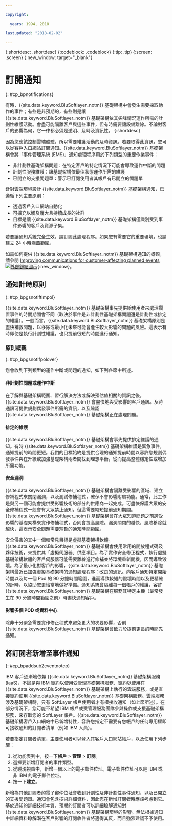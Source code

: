 ```yaml
---

copyright:

  years: 1994, 2018

lastupdated: "2018-02-02"

---
```


{:shortdesc: .shortdesc}
{:codeblock: .codeblock}
{:tip: .tip}
{:screen: .screen}
{:new_window: target="_blank"}


# 訂閱通知
{: #cp_bpnotifications}

有時，{{site.data.keyword.BluSoftlayer_notm}} 基礎架構中會發生需要採取動作的事件；有些是非預期的，有些則是讓 {{site.data.keyword.BluSoftlayer_notm}} 基礎架構依其尖峰情況運作所需的計劃性維護活動。會盡可能隔離客戶與這些事件，但有時需要讓設備離線。不論對客戶的影響為何，它一律都必須是透明、及時及資訊性。
{:shortdesc}

因為您應該控制雲端體驗，所以需要維護活動的及時資訊。若要取得此資訊，您可以從客戶入口網站訂閱通知。{{site.data.keyword.BluSoftlayer_notm}} 基礎架構會將「事件管理系統 (EMS)」通知處理程序用於下列類型的重要作業事件：
* 非計劃性基礎架構問題：在特定客戶的特定情況下可能會導致運作中斷的問題
* 計劃性服務維護：讓基礎架構依最佳狀態運作所需的維護
* 已開立的支援問題單：警示已訂閱使用者其帳戶有已開立的問題單

針對雲端環境設計 {{site.data.keyword.BluSoftlayer_notm}} 基礎架構通知，已遵循下列主要原則：
* 透過客戶入口網站自動化
* 可擴充以觸及龐大且持續成長的社群
* 目標是讓 {{site.data.keyword.BluSoftlayer_notm}} 基礎架構僅識別受到事件影響的客戶及資源子集。

若要讓通知系統完全生效，請訂閱此處理程序。如果您有需要它的重要環境，也請建立 24 小時涵蓋範圍。

如需如何提供 {{site.data.keyword.BluSoftlayer_notm}} 基礎架構通知的概觀，請參閱 [Improving communications for customer-affecting planned events ![外部鏈結圖示](../icons/launch-glyph.svg)](http://blog.softlayer.com/2014/improving-communications-customer-affecting-planned-events){:new_window}。

## 通知計時原則
{: #cp_bpgsnotiftimpol}

{{site.data.keyword.BluSoftlayer_notm}} 基礎架構事先提供給使用者來處理擱置事件的時間期間會不同（取決於事件是非計劃性基礎架構問題還是計劃性或排定的維護）。一般而言，{{site.data.keyword.BluSoftlayer_notm}} 基礎架構原則是盡快補救問題，以移除或最小化未來可能會產生較大影響的問題的風險。這表示有時即使是執行計劃性維護，也只提前很短的時間進行通知。

### 原則概觀
{: #cp_bpgsnotifpolover}

您會收到下列類型的運作中斷或問題的通知，如下列各節中所述。

#### 非計劃性問題或運作中斷
在了解與基礎架構範圍、暫行解決方法或解決預估值相關的資訊之後，{{site.data.keyword.BluSoftlayer_notm}} 會盡快地與受影響的客戶通訊。及時通訊可提供規劃偶發事件所需的資訊，以及確認 {{site.data.keyword.BluSoftlayer_notm}} 基礎架構正在處理問題。

#### 排定的維護
{{site.data.keyword.BluSoftlayer_notm}} 基礎架構會事先提供排定維護的通知。有時 {{site.data.keyword.BluSoftlayer_notm}} 基礎架構維護是緊急事件，通知提前的時間更短。我們的目標始終是提供合理的通知提前時間以容許您規劃偶發事件與在升級或加強基礎架構兩者間找到理想平衡，從而提高整體穩定性或增加所需功能。

#### 安全漏洞
{{site.data.keyword.BluSoftlayer_notm}} 基礎架構會隔離受影響的區域、建立修補程式來關閉漏洞，以及測試修補程式，確保不會影響附屬功能。通常，此工作是與另一個可能會提供受影響技術的部分的供應商一起完成。可盡快保護大眾的安全修補程式一般會有大眾禁止通知，但這需要縮短提前通知期間。{{site.data.keyword.BluSoftlayer_notm}} 基礎架構會在大眾知道問題之前跨受影響的基礎架構來實作修補程式，否則會提高風險。漏洞關閉的越快，風險移除就越快，這表示安全問題需要短暫的通知時間範圍。

安全侵害的其中一個較常見目標是虛擬基礎架構軟體。{{site.data.keyword.BluSoftlayer_notm}} 基礎架構會使用常用的開放程式碼及夥伴技術，來提供其「虛擬伺服器」供應項目。為了實作安全修正程式，執行虛擬基礎架構軟體的客戶伺服器可能需要離線進行修補並將環境重新開機，因而導致毀壞。為了最小化對客戶的影響，{{site.data.keyword.BluSoftlayer_notm}} 基礎架構最近已加強虛擬基礎架構的通知處理程序：改良的通訊。向客戶通知特定開始時間以及每一個 Pod 的 90 分鐘時間範圍，進而導致較短的毀壞時間以及更精確的計時，以協助您更恰當地做好準備。通知系統會隔離每一個帳戶的維護，容許 {{site.data.keyword.BluSoftlayer_notm}} 基礎架構在服務其特定主機（最常發生在 90 分鐘時間範圍之前）時盡快通知客戶。

#### 影響多個 POD 或資料中心
除非十分緊急需要實作修正程式來避免更大的次要影響，否則 {{site.data.keyword.BluSoftlayer_notm}} 基礎架構會致力於提前更長的時間先通知。


## 將訂閱者新增至事件通知
{: #cp_bpaddsub2eventnotcp}

IBM 客戶逐漸地依賴 {{site.data.keyword.BluSoftlayer_notm}} 基礎架構服務 (IaaS)，不論是與 IBM 簽約以使用受管理基礎架構服務、簽約以使用在 {{site.data.keyword.BluSoftlayer_notm}} 基礎架構上執行的雲端服務，或是直接簽約使用 {{site.data.keyword.BluSoftlayer_notm}} 基礎架構服務。雲端服務涉及基礎架構時，只有 SoftLayer 帳戶使用者才有權接收通知（如上節所述）。在部分情況下，您可能不希望 IBM 帳戶或受管理服務團隊參與操作或支援基礎架構服務，來存取您的 SoftLayer 帳戶。{{site.data.keyword.BluSoftlayer_notm}} 基礎架構客戶入口網站中已新增特性，容許您指定不需要有您帳戶的任何專用權即可接收通知的訂閱者清單（例如 IBM 人員）。

若要指定訂閱者清單，主要使用者可以登入其客戶入口網站帳戶，以及使用下列步驟：
1. 從功能表列中，按一下**帳戶** > **管理** > **訂閱**。
2. 選擇要新增訂閱者的事件類型。
2. 從蹦現視窗中，新增一個以上的電子郵件位址。電子郵件位址可以是 IBM 或非 IBM 的電子郵件位址。
3. 按一下**建立**。

新增為其他訂閱者的電子郵件位址會收到計劃性及非計劃性事件通知，以及已開立的支援問題單。通知會包含技術詳細資料，因此您在新增訂閱者時應該考慮到它。基於通知的詳細技術本質，預期的訂閱者可以詳細瞭解通知對 {{site.data.keyword.BluSoftlayer_notm}} 基礎架構環境的影響。無法根據通知中詳細資料瞭解潛在客戶影響的訂閱收件者將適得其反，而且強烈建議不予使用。
